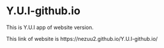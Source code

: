 # Y.U.I-github.io
<p>This is Y.U.I app of website version.</p>
<p>This link of website is https://nezuu2.github.io/Y.U.I-github.io/</p>

